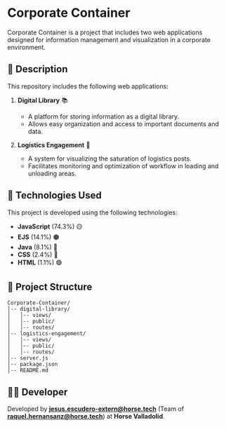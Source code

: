 # Corporate Container

Corporate Container is a project that includes two web applications designed for information management and visualization in a corporate environment.

## 📌 Description

This repository includes the following web applications:

1. **Digital Library** 📚
   - A platform for storing information as a digital library.
   - Allows easy organization and access to important documents and data.

2. **Logistics Engagement** 🚛
   - A system for visualizing the saturation of logistics posts.
   - Facilitates monitoring and optimization of workflow in loading and unloading areas.

## 🚀 Technologies Used

This project is developed using the following technologies:

- **JavaScript** (74.3%) 🟡
- **EJS** (14.1%) 🟠
- **Java** (8.1%) 🔵
- **CSS** (2.4%) 🔴
- **HTML** (1.1%) 🟢

## 📂 Project Structure

```
Corporate-Container/
│-- digital-library/
│   │-- views/
│   │-- public/
│   │-- routes/
│-- logistics-engagement/
│   │-- views/
│   │-- public/
│   │-- routes/
│-- server.js
│-- package.json
│-- README.md
```
## 👨‍💻 Developer

Developed by **jesus.escudero-extern@horse.tech** (Team of **raquel.hernansanz@horse.tech**) at **Horse Valladolid**.
